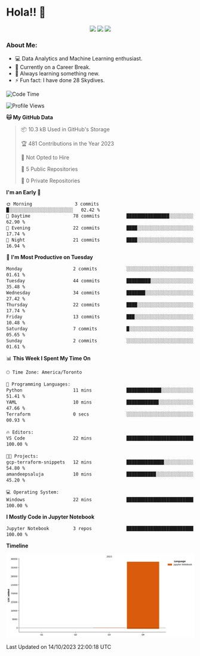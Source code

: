 # Hola!! 👋

<p align="center">
<a href="https://www.linkedin.com/in/salujaamandeep"><img src="https://img.shields.io/badge/linkedin-%230077B5.svg?&style=for-the-badge&logo=linkedin&logoColor=white" height=25></a>
<a href="https://www.twitter.com/salujaamandeep"><img src="https://img.shields.io/badge/twitter-%231DA1F2.svg?&style=for-the-badge&logo=twitter&logoColor=white" height=25></a>
<a href="https://medium.com/@saluja.amandeep"><img src="https://img.shields.io/badge/medium-%2312100E.svg?&style=for-the-badge&logo=medium&logoColor=white" height=25></a></p>

### About Me:

- 💻 Data Analytics and Machine Learning enthusiast.
- 🌱 Currently on a Career Break.
- 📖 Always learning something new.
- ⚡ Fun fact: I have done 28 Skydives.

<!--START_SECTION:waka-->
![Code Time](http://img.shields.io/badge/Code%20Time-10%20mins-blue)

![Profile Views](http://img.shields.io/badge/Profile%20Views-67-blue)

**🐱 My GitHub Data** 

> 📦 10.3 kB Used in GitHub's Storage 
 > 
> 🏆 481 Contributions in the Year 2023
 > 
> 🚫 Not Opted to Hire
 > 
> 📜 5 Public Repositories 
 > 
> 🔑 0 Private Repositories 
 > 
**I'm an Early 🐤** 

```text
🌞 Morning                3 commits           █░░░░░░░░░░░░░░░░░░░░░░░░   02.42 % 
🌆 Daytime                78 commits          ████████████████░░░░░░░░░   62.90 % 
🌃 Evening                22 commits          ████░░░░░░░░░░░░░░░░░░░░░   17.74 % 
🌙 Night                  21 commits          ████░░░░░░░░░░░░░░░░░░░░░   16.94 % 
```
📅 **I'm Most Productive on Tuesday** 

```text
Monday                   2 commits           ░░░░░░░░░░░░░░░░░░░░░░░░░   01.61 % 
Tuesday                  44 commits          █████████░░░░░░░░░░░░░░░░   35.48 % 
Wednesday                34 commits          ███████░░░░░░░░░░░░░░░░░░   27.42 % 
Thursday                 22 commits          ████░░░░░░░░░░░░░░░░░░░░░   17.74 % 
Friday                   13 commits          ███░░░░░░░░░░░░░░░░░░░░░░   10.48 % 
Saturday                 7 commits           █░░░░░░░░░░░░░░░░░░░░░░░░   05.65 % 
Sunday                   2 commits           ░░░░░░░░░░░░░░░░░░░░░░░░░   01.61 % 
```


📊 **This Week I Spent My Time On** 

```text
🕑︎ Time Zone: America/Toronto

💬 Programming Languages: 
Python                   11 mins             █████████████░░░░░░░░░░░░   51.41 % 
YAML                     10 mins             ████████████░░░░░░░░░░░░░   47.66 % 
Terraform                0 secs              ░░░░░░░░░░░░░░░░░░░░░░░░░   00.93 % 

🔥 Editors: 
VS Code                  22 mins             █████████████████████████   100.00 % 

🐱‍💻 Projects: 
gcp-terraform-snippets   12 mins             ██████████████░░░░░░░░░░░   54.80 % 
amandeepsaluja           10 mins             ███████████░░░░░░░░░░░░░░   45.20 % 

💻 Operating System: 
Windows                  22 mins             █████████████████████████   100.00 % 
```

**I Mostly Code in Jupyter Notebook** 

```text
Jupyter Notebook         3 repos             █████████████████████████   100.00 % 
```



**Timeline**

![Lines of Code chart](https://raw.githubusercontent.com/amandeepsaluja/amandeepsaluja/master/assets/bar_graph.png)


 Last Updated on 14/10/2023 22:00:18 UTC
<!--END_SECTION:waka-->
